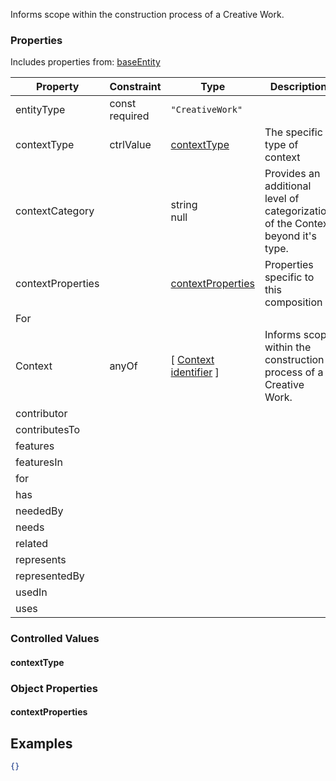 Informs scope within the construction process of a Creative Work.
### Properties

Includes properties from: [baseEntity](../core/baseEntity.md)

| Property          | Constraint        | Type                                                                           | Description                                                                     |
| ----------------- | ----------------- | ------------------------------------------------------------------------------ | ------------------------------------------------------------------------------- |
| entityType        | const<br>required | `"CreativeWork"`                                                               |                                                                                 |
| contextType       | ctrlValue         | [contextType](#contextType)                                                    | The specific type of context                                                    |
| contextCategory   |                   | string<br>null                                                                 | Provides an additional level of categorization of the Context beyond it's type. |
| contextProperties |                   | [contextProperties](#contextProperties)                                        | Properties specific to this composition                                         |
| For               |                   |                                                                                |                                                                                 |
| Context           | anyOf             | [ [Context](./Context.md) <br>[identifier](../Utility/Utility.md#identifier) ] | Informs scope within the construction process of a Creative Work.               |
| contributor       |                   |                                                                                |                                                                                 |
| contributesTo     |                   |                                                                                |                                                                                 |
| features          |                   |                                                                                |                                                                                 |
| featuresIn        |                   |                                                                                |                                                                                 |
| for               |                   |                                                                                |                                                                                 |
| has               |                   |                                                                                |                                                                                 |
| neededBy          |                   |                                                                                |                                                                                 |
| needs             |                   |                                                                                |                                                                                 |
| related           |                   |                                                                                |                                                                                 |
| represents        |                   |                                                                                |                                                                                 |
| representedBy     |                   |                                                                                |                                                                                 |
| usedIn            |                   |                                                                                |                                                                                 |
| uses              |                   |                                                                                |                                                                                 |




### Controlled Values

#### contextType


### Object Properties

#### contextProperties
## Examples

```JSON
{}
```